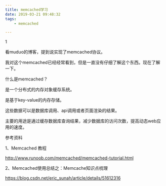 ```yaml
---
title: memcached学习
date: 2019-03-21 09:48:32
tags:
	- memcached

---
```


1

看muduo的博客，提到说实现了memcached协议。

我对这个memcached已经经常看到，但是一直没有仔细了解这个东西。现在了解一下。



什么是memcached？

是一个分布式的内存对象缓存系统。

是基于key-value的内存存储。

这些数据可以是数据库调用、api调用或者页面渲染的结果。



主要的用途是通过缓存数据库查询结果，减少数据库的访问次数，提高动态web应用的速度。



参考资料

1、Memcached 教程

http://www.runoob.com/memcached/memcached-tutorial.html

2、Memcached使用总结之：Memcache知识点梳理

https://blog.csdn.net/eric_sunah/article/details/51612316